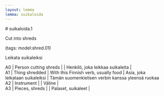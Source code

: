 ```yaml
---
layout: lemma
lemma: suikaloida
---
```


<div class="sense">
# <span class="sensename">suikaloida.1</span>

<span class="description">Cut into shreds</span>

(tags: model:shred.01)

<span class="description">Leikata suikaleiksi</span>

A0 | Person cutting shreds |   | Henkilö, joka leikkaa suikaleita |  
A1 | Thing shredded | With this Finnish verb, usually food | Asia, joka leikataan suikaleiksi | Tämän suomenkielisen verbin kanssa yleensä ruokaa
A2 | Instrument |   | Väline |  
A3 | Pieces, shreds |   | Palaset, suikaleet |  

</div>

